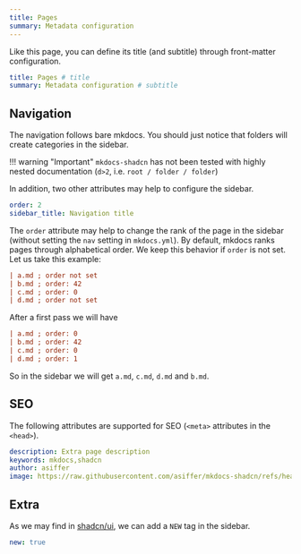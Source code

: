 ```yaml
---
title: Pages
summary: Metadata configuration
---
```


Like this page, you can define its title (and subtitle) through front-matter configuration.

```yaml
title: Pages # title
summary: Metadata configuration # subtitle
```

## Navigation

The navigation follows bare mkdocs. You should just notice that folders will create categories in the sidebar.

!!! warning "Important"
    `mkdocs-shadcn` has not been tested with highly nested documentation (`d>2`, i.e. `root / folder / folder`)

In addition, two other attributes may help to configure the sidebar.

```yaml
order: 2 
sidebar_title: Navigation title
```

The `order` attribute may help to change the rank of the page in the sidebar (without setting the `nav` setting in `mkdocs.yml`). By default, mkdocs ranks pages through alphabetical order. We keep this behavior if `order` is not set. Let us take this example:

```ini
| a.md ; order not set
| b.md ; order: 42
| c.md ; order: 0
| d.md ; order not set
```

After a first pass we will have

```ini
| a.md ; order: 0
| b.md ; order: 42
| c.md ; order: 0
| d.md ; order: 1
```

So in the sidebar we will get `a.md`, `c.md`, `d.md` and `b.md`.

## SEO

The following attributes are supported for SEO (`<meta>` attributes in the `<head>`).

```yaml
description: Extra page description
keywords: mkdocs,shadcn
author: asiffer
image: https://raw.githubusercontent.com/asiffer/mkdocs-shadcn/refs/heads/master/.github/assets/logo.svg
```

## Extra

As we may find in [shadcn/ui](https://ui.shadcn.com/docs), we can add a `NEW` tag in the sidebar.

```yaml
new: true
```
